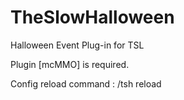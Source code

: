 # TheSlowHalloween
Halloween Event Plug-in for TSL

Plugin [mcMMO] is required.

Config reload command : /tsh reload
